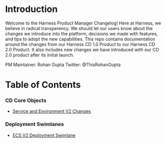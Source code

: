 # Introduction 

Welcome to the Harness Product Manager Changelog! Here at Harness, we believe in radical transperency. We should let our users know about the changes we introduce into the platform, decisions we made with features, and tips to adopt the new capabilities. This repo contains documentation around the changes from our Harness CD 1.0 Product to our Harness CD 2.0 Product. It also includes new changes we have introduced with our CD 2.0 product after its initial launch. 

PM Maintainer: Rohan Gupta 
Twitter: @ThisRohanGupta

# Table of Contents

### CD Core Objects
- [Service and Environment V2 Changes](https://github.com/thisrohangupta/changelog/tree/master/cd-core/service_environment_v2)

### Deployment Swimlanes
- [ECS V2 Deployment Swimlane](https://github.com/thisrohangupta/changelog/blob/master/cd-platform/ecs_v2.md)
